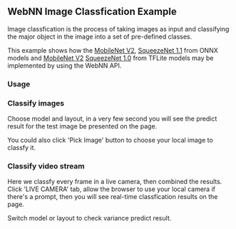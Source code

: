 ## WebNN Image Classfication Example

Image classfication is the process of taking images as input and classifying the major object in the image into a set of pre-defined classes.

This example shows how the [MobileNet V2](https://github.com/onnx/models/tree/master/vision/classification/mobilenet), [SqueezeNet 1.1](https://github.com/onnx/models/tree/master/vision/classification/squeezenet) from ONNX models and [MobileNet V2](https://storage.googleapis.com/download.tensorflow.org/models/tflite_11_05_08/mobilenet_v2_1.0_224.tgz) [SqueezeNet 1.0](https://storage.googleapis.com/download.tensorflow.org/models/tflite/model_zoo/upload_20180427/squeezenet_2018_04_27.tgz) from TFLite models may be implemented by using the WebNN API.

### Usage

### Classify images

Choose model and layout, in a very few second you will see the predict result for the test image be presented on the page.

You could also click 'Pick Image' button to choose your local image to classfy it.

### Classify video stream

Here we classfy every frame in a live camera, then combined the results. Click 'LIVE CAMERA' tab, allow the browser to use your local camera if there's a prompt, then you will see real-time classfication results on the page.

Switch model or layout to check variance predict result.